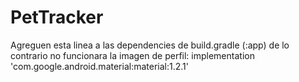 # PetTracker
Agreguen esta linea a las dependencies de build.gradle (:app) de lo contrario no funcionara la imagen de perfil:
implementation 'com.google.android.material:material:1.2.1'
    